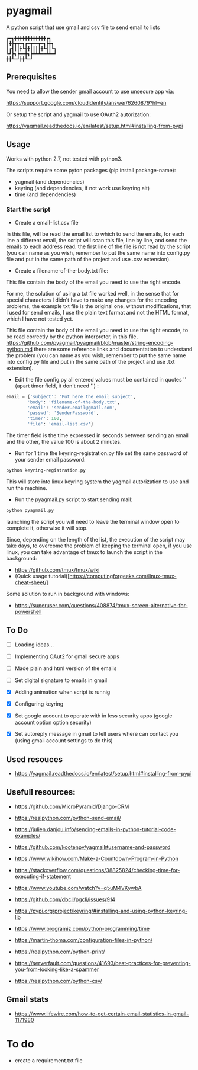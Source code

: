 # pyagmail
A python script that use gmail and csv file to send email to lists

```
┏━┓╋╋╋╋╋╋╋╋╋╋╋╋┏┓
┃╋┣┳┳━┓┏━┳━━┳━┓┣╋┓
┃┏┫┃┃╋┗┫╋┃┃┃┃╋┗┫┃┗┓
┗┛┣┓┣━━╋┓┣┻┻┻━━┻┻━┛
╋╋┗━┛╋╋┗━┛
```

## Prerequisites
You need to allow the sender gmail account to use unsecure app via:

https://support.google.com/cloudidentity/answer/6260879?hl=en 

Or setup the script and yagmail to use OAuth2 autorization: 

https://yagmail.readthedocs.io/en/latest/setup.html#installing-from-pypi

## Usage
Works with python 2.7, not tested with python3.

The scripts require some pyton packages (pip install package-name):

- yagmail (and dependencies)
- keyring (and dependencies, if not work use keyring.alt)
- time (and dependencies)

### Start the script
- Create a email-list.csv file

In this file, will be read the email list to which to send the emails, for each line a different email, the script will scan this file, line by line, and send the emails to each address read. the first line of the file is not read by the script (you can name as you wish, remember to put the same name into config.py file and put in the same path of the project and use .csv extension).

- Create a filename-of-the-body.txt file:

This file contain the body of the email you need to use the right encode.

For me, the solution of using a txt file worked well, in the sense that for special characters I didn't have to make any changes for the encoding problems, the example txt file is the original one, without modifications, that I used for send emails, I use the plain text format and not the HTML format, which I have not tested yet.

This file contain the body of the email you need to use the right encode, to be read correctly by the python interpreter, in this file, https://github.com/pyagmail/pyagmail/blob/master/string-encoding-python.md there are some reference links and documentation to understand the problem (you can name as you wish, remember to put the same name into config.py file and put in the same path of the project and use .txt extension).

- Edit the file config.py all entered values must be contained in quotes '' (apart timer field, it don't need '') :

``` python
email = {'subject': 'Put here the email subject',
        'body': 'filename-of-the-body.txt',
        'email': 'sender.email@gmail.com',
        'passwd': 'SenderPassword',
        'timer': 100,
        'file': 'email-list.csv'}
```

The timer field is the time expressed in seconds between sending an email and the other, the value 100 is about 2 minutes.

- Run for 1 time the keyring-registration.py file set the same password of your sender email password:

``` bash
python keyring-registration.py
```
This will store into linux keyring system the yagmail autorization to use and run the machine.

- Run the pyagmail.py script to start sending mail:

``` bash
python pyagmail.py
```

launching the script you will need to leave the terminal window open to complete it, otherwise it will stop.

Since, depending on the length of the list, the execution of the script may take days, to overcome the problem of keeping the terminal open, if you use linux, you can take advantage of tmux to launch the script in the background:
- https://github.com/tmux/tmux/wiki
- (Quick usage tutorial)[https://computingforgeeks.com/linux-tmux-cheat-sheet/]

Some solution to run in background with windows:
- https://superuser.com/questions/408874/tmux-screen-alternative-for-powershell

## To Do
- [ ] Loading ideas...
- [ ] Implementing OAut2 for gmail secure apps
- [ ] Made plain and html version of the emails
- [ ] Set digital signature to emails in gmail
- [X] Adding animation when script is runnig
- [X] Configuring keyring
- [X] Set google account to operate with in less security apps (google account option option security)
- [X] Set autoreply message in gmail to tell users where can contact you (using gmail account settings to do this)


## Used resouces

- https://yagmail.readthedocs.io/en/latest/setup.html#installing-from-pypi

## Usefull resources:

- https://github.com/MicroPyramid/Django-CRM
- https://realpython.com/python-send-email/
- https://julien.danjou.info/sending-emails-in-python-tutorial-code-examples/
- https://github.com/kootenpv/yagmail#username-and-password

- https://www.wikihow.com/Make-a-Countdown-Program-in-Python
- https://stackoverflow.com/questions/38825824/checking-time-for-executing-if-statement
- https://www.youtube.com/watch?v=q5uM4VKywbA
- https://github.com/dbcli/pgcli/issues/914
- https://pypi.org/project/keyring/#installing-and-using-python-keyring-lib
- https://www.programiz.com/python-programming/time
- https://martin-thoma.com/configuration-files-in-python/
- https://realpython.com/python-print/

- https://serverfault.com/questions/41693/best-practices-for-preventing-you-from-looking-like-a-spammer
- https://realpython.com/python-csv/

## Gmail stats
- https://www.lifewire.com/how-to-get-certain-email-statistics-in-gmail-1171980

# To do

- create a requirement.txt file
